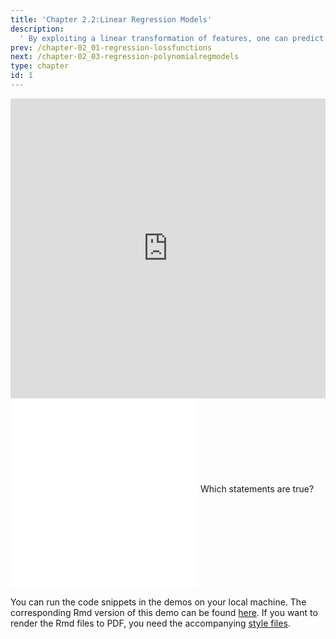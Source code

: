 ```yaml
---
title: 'Chapter 2.2:Linear Regression Models'
description:
  ' By exploiting a linear transformation of features, one can predict a numerical target variable. In this chapter, we show you how linear regression models work and how they fit into the machine learning world.'
prev: /chapter-02_01-regression-lossfunctions
next: /chapter-02_03-regression-polynomialregmodels
type: chapter
id: 1
---
```


<exercise id="1" title="Video Lecture">
<iframe width="100%" height="480" src="https://www.youtube.com/embed/XITIVU37wGY" frameborder="0" allow="accelerometer; autoplay; encrypted-media; gyroscope; picture-in-picture" allowfullscreen></iframe>
</exercise>


<exercise id="2" title="Slides">
<object data="pdfs/2/slides-regression-linearmodel.pdf" type="application/pdf" style="width:100%;height:480px">
    <embed src="pdfs/2/slides-regression-linearmodel.pdf" type="application/pdf" />
</object>
</exercise>


<exercise id="3" title="Quiz">
Which statements are true?
<choice>
<opt text="The target in linear regression has to be numeric" correct="true">
</opt>
<opt text="The features in linear regression have to be numeric">
</opt>
<opt text="The linear model is linear regression with `L2`-loss" correct="true">
</opt>
<opt text="The hypothesis space of linear regression consists of linear functions of the features" correct="true">
</opt>
</choice>
</exercise>


<exercise id="4" title="Linear Model & Gradient Descent">
<object data="code-demos/code_demo_limo.pdf" type="application/pdf" style="width:100%;height:480px">
    <embed src="code-demos/code_demo_limo.pdf" type="application/pdf" />
</object>

You can run the code snippets in the demos on your local machine. The corresponding Rmd version of this demo can be found [here](https://github.com/compstat-lmu/lecture_i2ml/blob/master/code-demos/code_demo_limo.Rmd). If you want to render the Rmd files to PDF, you need the accompanying [style files](https://github.com/compstat-lmu/lecture_i2ml/tree/master/style).
</exercise>
